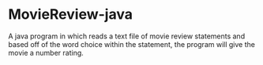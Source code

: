 # MovieReview-java
A java program in which reads a text file of movie review statements and based off of the word choice within the statement, the program will give the movie a number rating.
